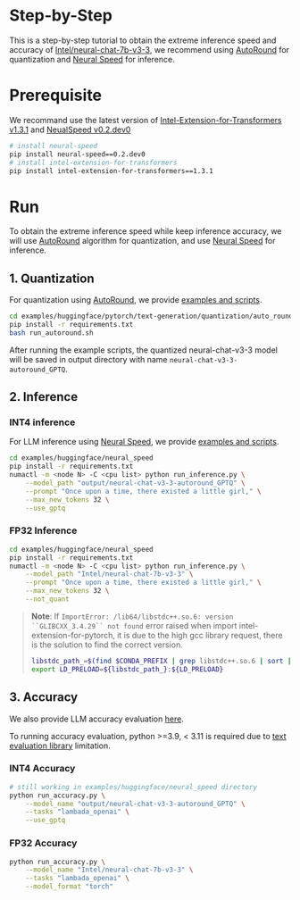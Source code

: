 # Step-by-Step

This is a step-by-step tutorial to obtain the extreme inference speed and accuracy of [Intel/neural-chat-7b-v3-3](https://huggingface.co/Intel/neural-chat-7b-v3), we recommend using [AutoRound](https://github.com/intel/auto-round.git) for quantization and [Neural Speed](https://github.com/intel/neural-speed.git) for inference. 


# Prerequisite​
We recommand use the latest version of [Intel-Extension-for-Transformers v1.3.1](https://pypi.org/project/intel-extension-for-transformers/1.3.1/) and [NeualSpeed v0.2.dev0](https://pypi.org/project/neural-speed/0.2.dev0/)

```bash
# install neural-speed
pip install neural-speed==0.2.dev0
# install intel-extension-for-transformers
pip install intel-extension-for-transformers==1.3.1
```

# Run
To obtain the extreme inference speed while keep inference accuracy, we will use [AutoRound](../../examples/huggingface/pytorch/text-generation/quantization/auto_round/README.md) algorithm for quantization, and use [Neural Speed](../../examples/huggingface/neural_speed/README.md) for inference.


## 1. Quantization

For quantization using [AutoRound](https://github.com/intel/auto-round.git), we provide [examples and scripts](../../examples/huggingface/pytorch/text-generation/quantization/auto_round/README.md).


```bash
cd examples/huggingface/pytorch/text-generation/quantization/auto_round
pip install -r requirements.txt
bash run_autoround.sh
```

After running the example scripts, the quantized neural-chat-v3-3 model will be saved in output directory with name `neural-chat-v3-3-autoround_GPTQ`.


## 2. Inference

### INT4 inference
For LLM inference using [Neural Speed](https://github.com/intel/neural-speed.git), we provide [examples and scripts](../../examples/huggingface/neural_speed/README.md).


``` bash
cd examples/huggingface/neural_speed
pip install -r requirements.txt
numactl -m <node N> -C <cpu list> python run_inference.py \
    --model_path "output/neural-chat-v3-3-autoround_GPTQ" \
    --prompt "Once upon a time, there existed a little girl," \
    --max_new_tokens 32 \
    --use_gptq
```


### FP32 Inference
``` bash
cd examples/huggingface/neural_speed
pip install -r requirements.txt
numactl -m <node N> -C <cpu list> python run_inference.py \
    --model_path "Intel/neural-chat-7b-v3-3" \
    --prompt "Once upon a time, there existed a little girl," \
    --max_new_tokens 32 \
    --not_quant
```



>**Note**: If `ImportError: /lib64/libstdc++.so.6: version ``GLIBCXX_3.4.29`` not found` error raised when import intel-extension-for-pytorch, it is due to the high gcc library request, there is the solution to find the correct version.
> ```bash
> libstdc_path_=$(find $CONDA_PREFIX | grep libstdc++.so.6 | sort | head -1)
> export LD_PRELOAD=${libstdc_path_}:${LD_PRELOAD}
> ```


## 3. Accuracy

We also provide LLM accuracy evaluation [here](../../examples/huggingface/neural_speed/README.md).


To running accuracy evaluation, python >=3.9, < 3.11 is required due to [text evaluation library](https://github.com/EleutherAI/lm-evaluation-harness/tree/master) limitation.


### INT4 Accuracy

```bash
# still working in examples/huggingface/neural_speed directory
python run_accuracy.py \
    --model_name "output/neural-chat-v3-3-autoround_GPTQ" \
    --tasks "lambada_openai" \
    --use_gptq
```


### FP32 Accuracy

```bash
python run_accuracy.py \
    --model_name "Intel/neural-chat-7b-v3-3" \
    --tasks "lambada_openai" \
    --model_format "torch"
```